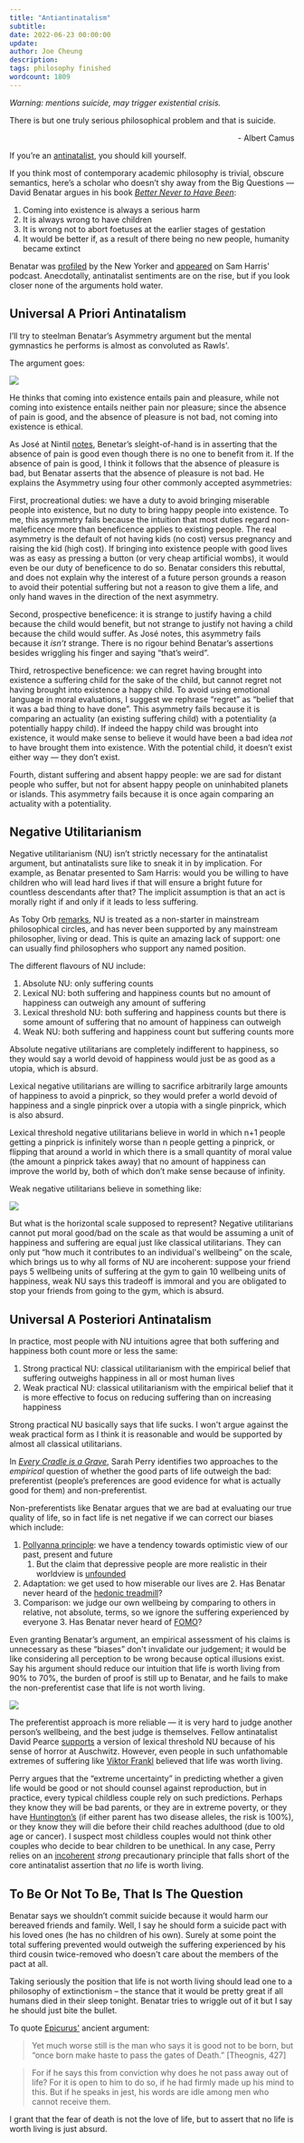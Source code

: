 ```yaml
---
title: "Antiantinatalism"
subtitle:
date: 2022-06-23 00:00:00
update: 
author: Joe Cheung
description:
tags: philosophy finished
wordcount: 1809
---
```


_Warning: mentions suicide, may trigger existential crisis._

There is but one truly serious philosophical problem and that is suicide.

<p style="text-align: right">
- Albert Camus</p>

If you’re an [antinatalist](https://en.wikipedia.org/wiki/Antinatalism#Asymmetry_between_good_and_bad_things), you should kill yourself.

If you think most of contemporary academic philosophy is trivial, obscure semantics, here’s a scholar who doesn’t shy away from the Big Questions — David Benatar argues in his book _[Better Never to Have Been](https://www.goodreads.com/en/book/show/660518.Better_Never_to_Have_Been)_:

1. Coming into existence is always a serious harm
2. It is always wrong to have children
3. It is wrong not to abort foetuses at the earlier stages of gestation
4. It would be better if, as a result of there being no new people, humanity became extinct

Benatar was [profiled](https://www.newyorker.com/culture/persons-of-interest/the-case-for-not-being-born) by the New Yorker and [appeared](https://samharris.org/podcasts/107-life-actually-worth-living/) on Sam Harris' podcast. Anecdotally, antinatalist sentiments are on the rise, but if you look closer none of the arguments hold water.

## Universal A Priori Antinatalism

I’ll try to steelman Benatar’s Asymmetry argument but the mental gymnastics he performs is almost as convoluted as Rawls'.

The argument goes:

![](/images/2022-06-23-Antiantinatalism/image3.png)

He thinks that coming into existence entails pain and pleasure, while not coming into existence entails neither pain nor pleasure; since the absence of pain is good, and the absence of pleasure is not bad, not coming into existence is ethical.

As José at Nintil [notes](https://nintil.com/1-pollyanna-uber-alles-a-critique-of-antinatalism/), Benetar’s sleight-of-hand is in asserting that the absence of pain is good even though there is no one to benefit from it. If the absence of pain is good, I think it follows that the absence of pleasure is bad, but Benatar asserts that the absence of pleasure is not bad. He explains the Asymmetry using four other commonly accepted asymmetries:

First, procreational duties: we have a duty to avoid bringing miserable people into existence, but no duty to bring happy people into existence. To me, this asymmetry fails because the intuition that most duties regard non-maleficence more than beneficence applies to existing people. The real asymmetry is the default of not having kids (no cost) versus pregnancy and raising the kid (high cost). If bringing into existence people with good lives was as easy as pressing a button (or very cheap artificial wombs), it would even be our duty of beneficence to do so. Benatar considers this rebuttal, and does not explain why the interest of a future person grounds a reason to avoid their potential suffering but not a reason to give them a life, and only hand waves in the direction of the next asymmetry.

Second, prospective beneficence: it is strange to justify having a child because the child would benefit, but not strange to justify not having a child because the child would suffer. As José notes, this asymmetry fails because it _isn’t_ strange. There is no rigour behind Benatar’s assertions besides wriggling his finger and saying “that’s weird”.

Third, retrospective beneficence: we can regret having brought into existence a suffering child for the sake of the child, but cannot regret not having brought into existence a happy child. To avoid using emotional language in moral evaluations, I suggest we rephrase “regret” as “belief that it was a bad thing to have done”. This asymmetry fails because it is comparing an actuality (an existing suffering child) with a potentiality (a potentially happy child). If indeed the happy child was brought into existence, it would make sense to believe it would have been a bad idea _not_ to have brought them into existence. With the potential child, it doesn’t exist either way — they don’t exist.

Fourth, distant suffering and absent happy people: we are sad for distant people who suffer, but not for absent happy people on uninhabited planets or islands. This asymmetry fails because it is once again comparing an actuality with a potentiality.


## Negative Utilitarianism 

Negative utilitarianism (NU) isn’t strictly necessary for the antinatalist argument, but antinatalists sure like to sneak it in by implication. For example, as Benatar presented to Sam Harris: would you be willing to have children who will lead hard lives if that will ensure a bright future for countless descendants after that? The implicit assumption is that an act is morally right if and only if it leads to less suffering.

As Toby Orb [remarks](http://www.amirrorclear.net/academic/ideas/negative-utilitarianism/), NU is treated as a non-starter in mainstream philosophical circles, and has never been supported by any mainstream philosopher, living or dead. This is quite an amazing lack of support: one can usually find philosophers who support any named position.

The different flavours of NU include:



1. Absolute NU: only suffering counts
2. Lexical NU: both suffering and happiness counts but no amount of happiness can outweigh any amount of suffering
3. Lexical threshold NU: both suffering and happiness counts but there is some amount of suffering that no amount of happiness can outweigh
4. Weak NU: both suffering and happiness count but suffering counts more

Absolute negative utilitarians are completely indifferent to happiness, so they would say a world devoid of happiness would just be as good as a utopia, which is absurd. 

Lexical negative utilitarians are willing to sacrifice arbitrarily large amounts of happiness to avoid a pinprick, so they would prefer a world devoid of happiness and a single pinprick over a utopia with a single pinprick, which is also absurd.

Lexical threshold negative utilitarians believe in world in which n+1 people getting a pinprick is infinitely worse than n people getting a pinprick, or flipping that around a world in which there is a small quantity of moral value (the amount a pinprick takes away) that no amount of happiness can improve the world by, both of which don’t make sense because of infinity.

Weak negative utilitarians believe in something like:

![](/images/2022-06-23-Antiantinatalism/image2.png)

But what is the horizontal scale supposed to represent? Negative utilitarians cannot put moral good/bad on the scale as that would be assuming a unit of happiness and suffering are equal just like classical utilitarians. They can only put “how much it contributes to an individual's wellbeing” on the scale, which brings us to why all forms of NU are incoherent: suppose your friend pays 5 wellbeing units of suffering at the gym to gain 10 wellbeing units of happiness, weak NU says this tradeoff is immoral and you are obligated to stop your friends from going to the gym, which is absurd.


## Universal A Posteriori Antinatalism

In practice, most people with NU intuitions agree that both suffering and happiness both count more or less the same:

1. Strong practical NU: classical utilitarianism with the empirical belief that suffering outweighs happiness in all or most human lives
2. Weak practical NU: classical utilitarianism with the empirical belief that it is more effective to focus on reducing suffering than on increasing happiness

Strong practical NU basically says that life sucks. I won't argue against the weak practical form as I think it is reasonable and would be supported by almost all classical utilitarians.

In _[Every Cradle is a Grave](https://www.goodreads.com/en/book/show/17315307-every-cradle-is-a-grave)_, Sarah Perry identifies two approaches to the _empirical_ question of whether the good parts of life outweigh the bad: preferentist (people’s preferences are good evidence for what is actually good for them) and non-preferentist. 

Non-preferentists like Benatar argues that we are bad at evaluating our true quality of life, so in fact life is net negative if we can correct our biases which include:

1. [Pollyanna principle](https://en.wikipedia.org/wiki/Pollyanna_principle): we have a tendency towards optimistic view of our past, present and future
    1. But the claim that depressive people are more realistic in their worldview is [unfounded](https://pubmed.ncbi.nlm.nih.gov/22717337/) 
2. Adaptation: we get used to how miserable our lives are
    2. Has Benatar never heard of the [hedonic treadmill](https://en.wikipedia.org/wiki/Hedonic_treadmill)?
3. Comparison: we judge our own wellbeing by comparing to others in relative, not absolute, terms, so we ignore the suffering experienced by everyone
    3. Has Benatar never heard of [FOMO](https://en.wikipedia.org/wiki/Fear_of_missing_out)?

Even granting Benatar’s argument, an empirical assessment of his claims is unnecessary as these “biases” don't invalidate our judgement; it would be like considering all perception to be wrong because optical illusions exist. Say his argument should reduce our intuition that life is worth living from 90% to 70%, the burden of proof is still up to Benatar, and he fails to make the non-preferentist case that life is not worth living.

![](/images/2022-06-23-Antiantinatalism/image1.png)

The preferentist approach is more reliable — it is very hard to judge another person’s wellbeing, and the best judge is themselves. Fellow antinatalist David Pearce [supports](https://www.hedweb.com/negutil.htm) a version of lexical threshold NU because of his sense of horror at Auschwitz. However, even people in such unfathomable extremes of suffering like [Viktor Frankl](https://en.wikipedia.org/wiki/Viktor_Frankl) believed that life was worth living.

Perry argues that the “extreme uncertainty” in predicting whether a given life would be good or not should counsel against reproduction, but in practice, every typical childless couple rely on such predictions. Perhaps they know they will be bad parents, or they are in extreme poverty, or they have [Huntington’s](https://en.wikipedia.org/wiki/Huntington%27s_disease#Inheritance) (if either parent has two disease alleles, the risk is 100%), or they know they will die before their child reaches adulthood (due to old age or cancer). I suspect most childless couples would not think other couples who decide to bear children to be unethical. In any case, Perry relies on an [incoherent](https://en.wikipedia.org/wiki/Precautionary_principle#The_precautionary_dilemma) _strong_ precautionary principle that falls short of the core antinatalist assertion that _no_ life is worth living.

## To Be Or Not To Be, That Is The Question

Benatar says we shouldn’t commit suicide because it would harm our bereaved friends and family. Well, I say he should form a suicide pact with his loved ones (he has no children of his own). Surely at some point the total suffering prevented would outweigh the suffering experienced by his third cousin twice-removed who doesn't care about the members of the pact at all. 

Taking seriously the position that life is not worth living should lead one to a philosophy of extinctionism – the stance that it would be pretty great if all humans died in their sleep tonight. Benatar tries to wriggle out of it but I say he should just bite the bullet.

To quote [Epicurus'](http://alien.dowling.edu/~cperring/epicurustomenoeceus.html) ancient argument:

> Yet much worse still is the man who says it is good not to be born, but “once born make haste to pass the gates of Death.” [Theognis, 427]

> For if he says this from conviction why does he not pass away out of life? For it is open to him to do so, if he had firmly made up his mind to this. But if he speaks in jest, his words are idle among men who cannot receive them.

I grant that the fear of death is not the love of life, but to assert that no life is worth living is just absurd.